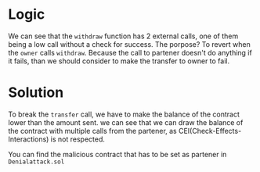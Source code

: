# Logic 
We can see that the `withdraw` function has 2 external calls, one of them being a low call without a check for success. 
The porpose? To revert when the `owner` calls `withdraw`. Because the call to partener doesn't do anything if it fails, than we should consider to make the transfer to owner to fail.

# Solution 
To break the `transfer` call, we have to make the balance of the contract lower than the amount sent.  we can see that we can draw the balance of the contract with multiple calls from the partener, as CEI(Check-Effects-Interactions) is not respected.

You can find the malicious contract that has to be set as partener in `Denialattack.sol`